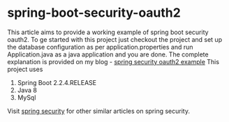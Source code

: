 # spring-boot-security-oauth2
This article aims to provide a working example of spring boot security oauth2. To ge started with this project just checkout the project
and set up the database configuration as per application.properties and run Application.java as a java application and you are done.
The complete explanation is provided on my blog - [spring security oauth2 example](http://www.devglan.com/spring-security/spring-boot-security-oauth2-example)
This project uses
1. Spring Boot 2.2.4.RELEASE
2. Java 8
3. MySql

Visit [spring security](http://www.devglan.com/tutorial/topics/spring-security) for other similar articles on spring security.

